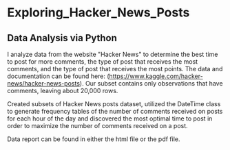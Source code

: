 # Exploring_Hacker_News_Posts
## Data Analysis via Python

I analyze data from the website "Hacker News" to determine the best time to post for more comments, the type of post that
receives the most comments, and the type of post that receives the most points.  The data and documentation can be found here:
(https://www.kaggle.com/hacker-news/hacker-news-posts). Our subset contains only observations that have comments, leaving 
about 20,000 rows.

Created subsets of Hacker News posts dataset, utilized the DateTime class to generate frequency tables of the number of comments received on posts for each hour of the day and discovered the most optimal time to post in order to maximize the number of comments received on a post.

Data report can be found in either the html file or the pdf file. 
